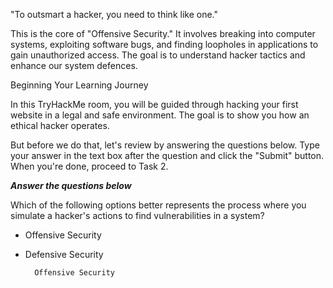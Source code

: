 
"To outsmart a hacker, you need to think like one."

This is the core of "Offensive Security." It involves breaking into computer systems, exploiting software bugs, and finding loopholes in applications to gain unauthorized access. The goal is to understand hacker tactics and enhance our system defences.

Beginning Your Learning Journey

In this TryHackMe room, you will be guided through hacking your first website in a legal and safe environment. The goal is to show you how an ethical hacker operates.

But before we do that, let's review by answering the questions below. Type your answer in the text box after the question and click the "Submit" button. When you're done, proceed to Task 2.


___Answer the questions below___

Which of the following options better represents the process where you simulate a hacker's actions to find vulnerabilities in a system?  

- Offensive Security
- Defensive Security

		Offensive Security